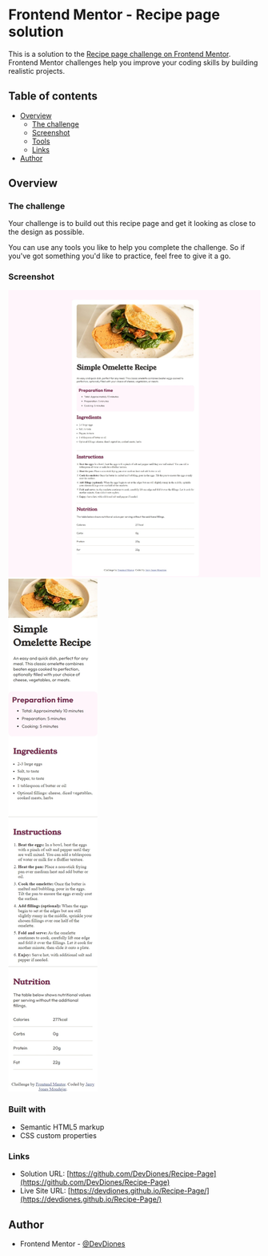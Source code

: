 # Frontend Mentor - Recipe page solution

This is a solution to the [Recipe page challenge on Frontend Mentor](https://www.frontendmentor.io/challenges/recipe-page-KiTsR8QQKm). Frontend Mentor challenges help you improve your coding skills by building realistic projects. 

## Table of contents

- [Overview](#overview)
  - [The challenge](#the-challenge)
  - [Screenshot](#screenshot)
  - [Tools](#built-with)
  - [Links](#links)
- [Author](#author)

## Overview

### The challenge

Your challenge is to build out this recipe page and get it looking as close to the design as possible.

You can use any tools you like to help you complete the challenge. So if you've got something you'd like to practice, feel free to give it a go.

### Screenshot

![](./assets/images/desktop-view.jpeg)
![](./assets/images/mobile-view.jpeg)

### Built with
- Semantic HTML5 markup
- CSS custom properties

### Links

- Solution URL: [https://github.com/DevDiones/Recipe-Page](https://github.com/DevDiones/Recipe-Page)
- Live Site URL: [https://devdiones.github.io/Recipe-Page/](https://devdiones.github.io/Recipe-Page/)

## Author

- Frontend Mentor - [@DevDiones](https://www.frontendmentor.io/profile/DevDiones)
